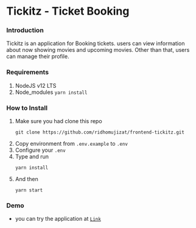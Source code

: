 # Tickitz - Ticket Booking

### Introduction

Tickitz is an application for Booking tickets. users can view information about now showing movies and upcoming movies. Other than that, users
can manage their profile.

### Requirements
 1. NodeJS v12 LTS
 2. Node_modules `yarn install`

### How to Install
 1. Make sure you had clone this repo 
    ```
    git clone https://github.com/ridhomujizat/frontend-tickitz.git
    ```
 2. Copy environment from `.env.example` to `.env`
 3. Configure your `.env`
 4. Type and run
    ```
    yarn install
    ```
 6. And then
    ```
    yarn start
    ```
    
 ### Demo
 - you can try the application at [`Link`](http://54.83.95.158:3000/)
  
